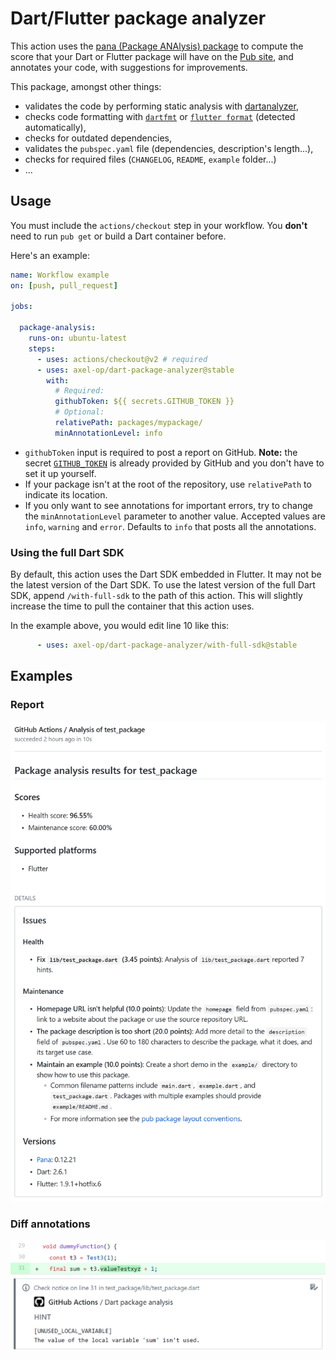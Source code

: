 # Dart/Flutter package analyzer

This action uses the [pana (Package ANAlysis) package](https://pub.dev/packages/pana) to compute the score that your Dart or Flutter package will have on the [Pub site](https://pub.dev/help), and annotates your code, with suggestions for improvements.

This package, amongst other things:

* validates the code by performing static analysis with [dartanalyzer](https://dart.dev/tools/dartanalyzer),
* checks code formatting with [`dartfmt`](https://dart.dev/tools/dartfmt) or [`flutter format`](https://flutter.dev/docs/development/tools/formatting#automatically-formatting-code-with-the-flutter-command) (detected automatically),
* checks for outdated dependencies,
* validates the `pubspec.yaml` file (dependencies, description's length...),
* checks for required files (`CHANGELOG`, `README`, `example` folder...)
* ...

## Usage

You must include the `actions/checkout` step in your workflow. You **don't** need to run `pub get` or build a Dart container before.

Here's an example:

```yml
name: Workflow example
on: [push, pull_request]

jobs:

  package-analysis:
    runs-on: ubuntu-latest
    steps:
      - uses: actions/checkout@v2 # required
      - uses: axel-op/dart-package-analyzer@stable
        with:
          # Required:
          githubToken: ${{ secrets.GITHUB_TOKEN }}
          # Optional:
          relativePath: packages/mypackage/
          minAnnotationLevel: info
```

* `githubToken` input is required to post a report on GitHub. **Note:** the secret [`GITHUB_TOKEN`](https://help.github.com/en/actions/automating-your-workflow-with-github-actions/authenticating-with-the-github_token) is already provided by GitHub and you don't have to set it up yourself.
* If your package isn't at the root of the repository, use `relativePath` to indicate its location.
* If you only want to see annotations for important errors, try to change the `minAnnotationLevel` parameter to another value. Accepted values are `info`, `warning` and `error`. Defaults to `info` that posts all the annotations.

### Using the full Dart SDK

By default, this action uses the Dart SDK embedded in Flutter. It may not be the latest version of the Dart SDK. To use the latest version of the full Dart SDK, append `/with-full-sdk` to the path of this action. This will slightly increase the time to pull the container that this action uses.

In the example above, you would edit line 10 like this:

```yml
      - uses: axel-op/dart-package-analyzer/with-full-sdk@stable
```

## Examples

### Report

![](example_report.png)

### Diff annotations

![](example_annotation.png)

